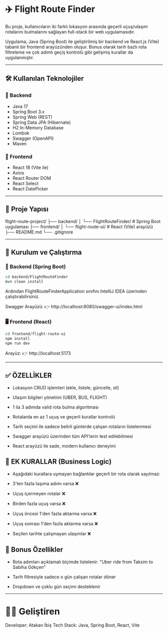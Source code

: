 # ✈️ Flight Route Finder

Bu proje, kullanıcıların iki farklı lokasyon arasında geçerli uçuş/ulaşım rotalarını bulmalarını sağlayan full-stack bir web uygulamasıdır.

Uygulama, Java (Spring Boot) ile geliştirilmiş bir backend ve React.js (Vite) tabanlı bir frontend arayüzünden oluşur.
Bonus olarak tarih bazlı rota filtreleme ve çok adımlı geçiş kontrolü gibi gelişmiş kurallar da uygulanmıştır.

---

## 🛠️ Kullanılan Teknolojiler

### 🔹 Backend
- Java 17
- Spring Boot 3.x
- Spring Web (REST)
- Spring Data JPA (Hibernate)
- H2 In-Memory Database
- Lombok
- Swagger (OpenAPI)
- Maven

### 🔹 Frontend
- React 18 (Vite ile)
- Axios
- React Router DOM
- React Select
- React DatePicker

---

## 📁 Proje Yapısı

flight-route-project/
├── backend/
│ └── FlightRouteFinder/ # Spring Boot uygulaması
├── frontend/
│ └── flight-route-ui/ # React (Vite) arayüzü
├── README.md
└── .gitignore


---

## 🚀 Kurulum ve Çalıştırma

### 🧩 Backend (Spring Boot)

```bash
cd backend/FlightRouteFinder
mvn clean install
```
Ardından FlightRouteFinderApplication sınıfını IntelliJ IDEA üzerinden çalıştırabilirsiniz.

Swagger Arayüzü:
👉 http://localhost:8080/swagger-ui/index.html


### 🖥️ Frontend (React)

```bash
cd frontend/flight-route-ui
npm install
npm run dev
```

Arayüz:
👉 http://localhost:5173

---

## ✅ ÖZELLİKLER
- Lokasyon CRUD işlemleri (ekle, listele, güncelle, sil)

- Ulaşım bilgileri yönetimi (UBER, BUS, FLIGHT)

- 1 ila 3 adımda valid rota bulma algoritması

- Rotalarda en az 1 uçuş ve geçerli kurallar kontrolü

- Tarih seçimi ile sadece belirli günlerde çalışan rotaların listelenmesi

- Swagger arayüzü üzerinden tüm API'lerin test edilebilmesi

- React arayüzü ile sade, modern kullanıcı deneyimi


## 📌 EK KURALLAR (Business Logic)
- Aşağıdaki kurallara uymayan bağlantılar geçerli bir rota olarak sayılmaz:

- 3'ten fazla taşıma adımı varsa ❌

- Uçuş içermeyen rotalar ❌

- Birden fazla uçuş varsa ❌

- Uçuş öncesi 1'den fazla aktarma varsa ❌

- Uçuş sonrası 1'den fazla aktarma varsa ❌

- Seçilen tarihte çalışmayan ulaşımlar ❌


## 🧪 Bonus Özellikler
- Rota adımları açıklamalı biçimde listelenir:
    "Uber ride from Taksim to Sabiha Gökçen"

- Tarih filtresiyle sadece o gün çalışan rotalar döner

- Dropdown ve çoklu gün seçimi desteklenir


---

# 👨‍💻 Geliştiren

Developer: Atakan İbiş
Tech Stack: Java, Spring Boot, React, Vite

